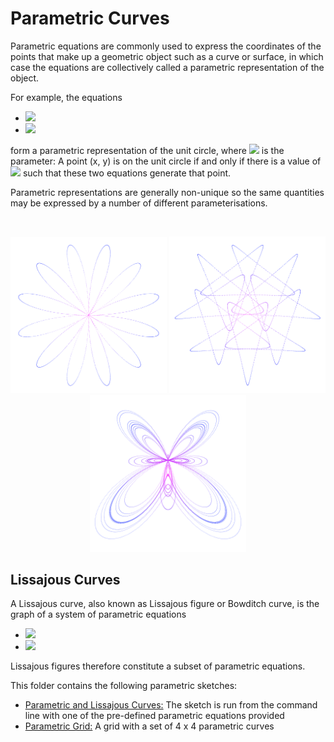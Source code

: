# Parametric Curves

Parametric equations are commonly used to express the coordinates of the points that make up a geometric object such as a curve or surface, in which case the equations are collectively called a parametric representation of the object.

For example, the equations
* <img src="https://latex.codecogs.com/gif.latex?\bg_white&space;x=&space;r&space;\cos(\theta)" />
* <img
src="https://latex.codecogs.com/gif.latex?\bg_white&space;y=&space;r&space;\sin(\theta)" />

form a parametric representation of the unit circle, where
<img
src="https://latex.codecogs.com/gif.latex?\bg_white&space;\theta" /> is the parameter: A point (x, y) is on the unit circle if and only if there is a value of <img
src="https://latex.codecogs.com/gif.latex?\bg_white&space;\theta" />  such that these two equations generate that point.

Parametric representations are generally non-unique so the same quantities may be expressed by a number of different parameterisations.

<br/>
<p align="center">
  <img src="ParametricCurves/images/screenShot-01.png" width="250px"/>
  <img src="ParametricCurves/images/screenShot-02.png" width="250px"/>
  <img src="ParametricCurves/images/screenShot-03.png" width="250px"/>
</p>

## Lissajous Curves

A Lissajous curve, also known as Lissajous figure or Bowditch curve, is the graph of a system of parametric equations

* <img src="https://latex.codecogs.com/gif.latex?\inline&space;\bg_white&space;x&space;=&space;A\sin(a\theta&space;&plus;&space;\delta)" />
* <img
src="https://latex.codecogs.com/gif.latex?\inline&space;\bg_white&space;y&space;=&space;B\sin(b\theta)" />

Lissajous figures therefore constitute a subset of parametric equations.

This folder contains the following parametric sketches:
* [Parametric and Lissajous Curves:](https://github.com/Carla-de-Beer/Processing/tree/master/Parametric%20Curves/ParametricCurves) The sketch is run from the command line with one of the pre-defined parametric equations provided
* [Parametric Grid:](https://github.com/Carla-de-Beer/Processing/tree/master/Parametric%20Curves/ParametricGrid) A grid with a set of 4 x 4 parametric curves

